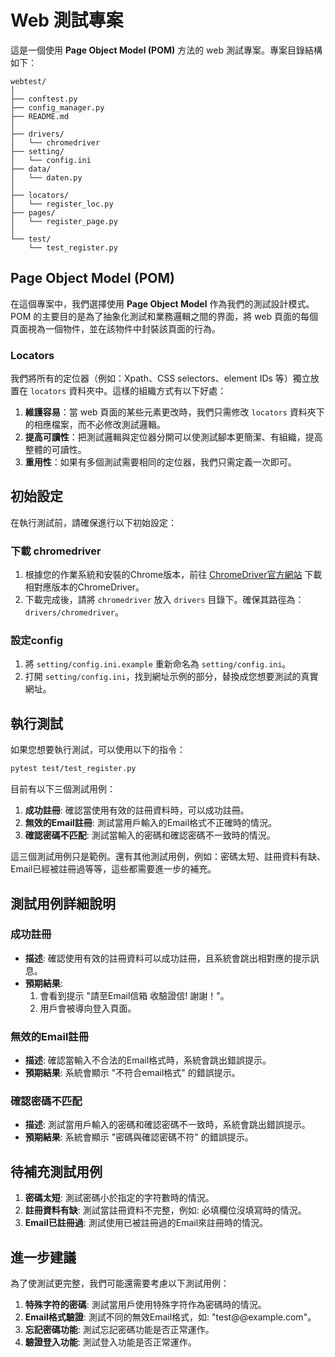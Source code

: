 # Web 測試專案

這是一個使用 **Page Object Model (POM)** 方法的 web 測試專案。專案目錄結構如下：

```
webtest/
│
├── conftest.py
├── config_manager.py
├── README.md
│
├── drivers/
│   └── chromedriver
├── setting/
│   └── config.ini
├── data/
│   └── daten.py
│
├── locators/
│   └── register_loc.py
├── pages/
│   └── register_page.py
│
└── test/
    └── test_register.py
```

## Page Object Model (POM)

在這個專案中，我們選擇使用 **Page Object Model** 作為我們的測試設計模式。POM 的主要目的是為了抽象化測試和業務邏輯之間的界面，將 web 頁面的每個頁面視為一個物件，並在該物件中封裝該頁面的行為。

### Locators

我們將所有的定位器（例如：Xpath、CSS selectors、element IDs 等）獨立放置在 `locators` 資料夾中。這樣的組織方式有以下好處：

1. **維護容易**：當 web 頁面的某些元素更改時，我們只需修改 `locators` 資料夾下的相應檔案，而不必修改測試邏輯。
2. **提高可讀性**：把測試邏輯與定位器分開可以使測試腳本更簡潔、有組織，提高整體的可讀性。
3. **重用性**：如果有多個測試需要相同的定位器，我們只需定義一次即可。

## 初始設定

在執行測試前，請確保進行以下初始設定：

### 下載 chromedriver

1. 根據您的作業系統和安裝的Chrome版本，前往 [ChromeDriver官方網站](https://sites.google.com/a/chromium.org/chromedriver/) 下載相對應版本的ChromeDriver。
2. 下載完成後，請將 `chromedriver` 放入 `drivers` 目錄下。確保其路徑為：`drivers/chromedriver`。

### 設定config

1. 將 `setting/config.ini.example` 重新命名為 `setting/config.ini`。
2. 打開 `setting/config.ini`，找到網址示例的部分，替換成您想要測試的真實網址。

## 執行測試

如果您想要執行測試，可以使用以下的指令：

```bash
pytest test/test_register.py
```
目前有以下三個測試用例：
1. **成功註冊**: 確認當使用有效的註冊資料時，可以成功註冊。
2. **無效的Email註冊**: 測試當用戶輸入的Email格式不正確時的情況。
3. **確認密碼不匹配**: 測試當輸入的密碼和確認密碼不一致時的情況。

這三個測試用例只是範例。還有其他測試用例，例如：密碼太短、註冊資料有缺、Email已經被註冊過等等，這些都需要進一步的補充。

## 測試用例詳細說明

### 成功註冊

- **描述**: 確認使用有效的註冊資料可以成功註冊，且系統會跳出相對應的提示訊息。
- **預期結果**: 
  1. 會看到提示 "請至Email信箱 收驗證信! 謝謝！"。
  2. 用戶會被導向登入頁面。

### 無效的Email註冊

- **描述**: 確認當輸入不合法的Email格式時，系統會跳出錯誤提示。
- **預期結果**: 系統會顯示 "不符合email格式" 的錯誤提示。

### 確認密碼不匹配

- **描述**: 測試當用戶輸入的密碼和確認密碼不一致時，系統會跳出錯誤提示。
- **預期結果**: 系統會顯示 "密碼與確認密碼不符" 的錯誤提示。

## 待補充測試用例

1. **密碼太短**: 測試密碼小於指定的字符數時的情況。
2. **註冊資料有缺**: 測試當註冊資料不完整，例如: 必填欄位沒填寫時的情況。
3. **Email已註冊過**: 測試使用已被註冊過的Email來註冊時的情況。

## 進一步建議

為了使測試更完整，我們可能還需要考慮以下測試用例：

1. **特殊字符的密碼**: 測試當用戶使用特殊字符作為密碼時的情況。
2. **Email格式驗證**: 測試不同的無效Email格式，如: "test@@example.com"。
3. **忘記密碼功能**: 測試忘記密碼功能是否正常運作。
4. **驗證登入功能**: 測試登入功能是否正常運作。
